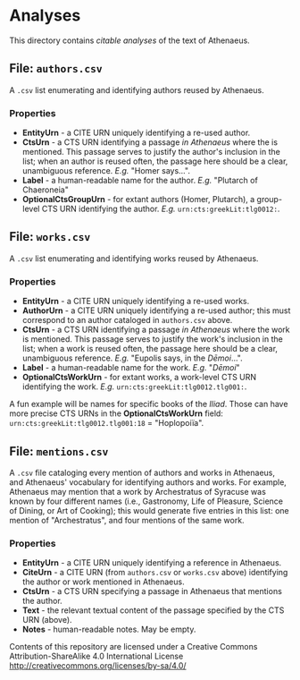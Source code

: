 # Analyses

This directory contains *citable analyses* of the text of Athenaeus.

## File: `authors.csv`

A `.csv` list enumerating and identifying authors reused by Athenaeus.

### Properties

- **EntityUrn** - a CITE URN uniquely identifying a re-used author.
- **CtsUrn** - a CTS URN identifying a passage *in Athenaeus* where the is mentioned. This passage serves to justify the author's inclusion in the list; when an author is reused often, the passage here should be a clear, unambiguous reference. *E.g.* "Homer says…".
- **Label** - a human-readable name for the author. *E.g.* "Plutarch of Chaeroneia"
- **OptionalCtsGroupUrn** - for extant authors (Homer, Plutarch), a group-level CTS URN identifying the author. *E.g.* `urn:cts:greekLit:tlg0012:`.

## File: `works.csv`

A `.csv` list enumerating and identifying works reused by Athenaeus.

### Properties

- **EntityUrn** - a CITE URN uniquely identifying a re-used works.
- **AuthorUrn** - a CITE URN uniquely identifying a re-used author; this must correspond to an author cataloged in `authors.csv` above.
- **CtsUrn** - a CTS URN identifying a passage *in Athenaeus* where the work is mentioned. This passage serves to justify the work's inclusion in the list; when a work is reused often, the passage here should be a clear, unambiguous reference. *E.g.* "Eupolis says, in the *Dēmoi*…".
- **Label** - a human-readable name for the work. *E.g.* "*Dēmoi*"
- **OptionalCtsWorkUrn** - for extant works, a work-level CTS URN identifying the work. *E.g.* `urn:cts:greekLit:tlg0012.tlg001:`.

A fun example will be names for specific books of the *Iliad*. Those can have more precise CTS URNs in the **OptionalCtsWorkUrn** field: `urn:cts:greekLit:tlg0012.tlg001:18` = "Hoplopoiïa".

## File: `mentions.csv`

A `.csv` file cataloging every mention of authors and works in Athenaeus, and Athenaeus' vocabulary for identifying authors and works. For example, Athenaeus may mention that a work by Archestratus of Syracuse was known by four different names (i.e., Gastronomy, Life of Pleasure, Science of Dining, or Art of Cooking); this would generate five entries in this list: one mention of "Archestratus", and four mentions of the same work.

### Properties

- **EntityUrn** - a CITE URN uniquely identifying a reference in Athenaeus.
- **CiteUrn** - a CITE URN (from `authors.csv` or `works.csv` above) identifying the author or work mentioned in Athenaeus.
- **CtsUrn** - a CTS URN specifying a passage in Athenaeus that mentions the author.
- **Text** - the relevant textual content of the passage specified by the CTS URN (above).
- **Notes** - human-readable notes. May be empty.




Contents of this repository are licensed under a Creative Commons Attribution-ShareAlike 4.0 International License http://creativecommons.org/licenses/by-sa/4.0/


